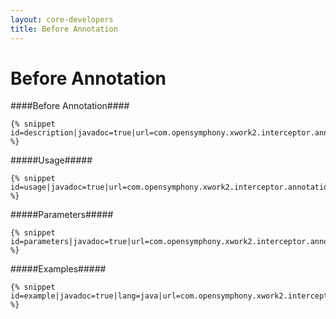 ```yaml
---
layout: core-developers
title: Before Annotation
---
```


# Before Annotation

####Before Annotation####



~~~~~~~
{% snippet id=description|javadoc=true|url=com.opensymphony.xwork2.interceptor.annotations.Before %}
~~~~~~~

#####Usage#####



~~~~~~~
{% snippet id=usage|javadoc=true|url=com.opensymphony.xwork2.interceptor.annotations.Before %}
~~~~~~~

#####Parameters#####



~~~~~~~
{% snippet id=parameters|javadoc=true|url=com.opensymphony.xwork2.interceptor.annotations.Before %}
~~~~~~~

#####Examples#####



~~~~~~~
{% snippet id=example|javadoc=true|lang=java|url=com.opensymphony.xwork2.interceptor.annotations.Before %}
~~~~~~~
